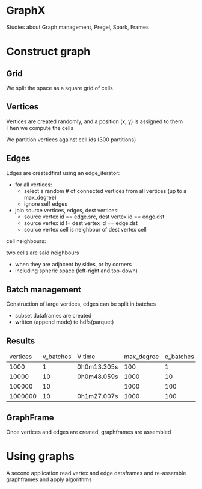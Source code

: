 # GraphX
Studies about Graph management, Pregel, Spark, Frames

Construct graph
===============

Grid
----
We split the space as a square grid of cells

Vertices
--------
Vertices are created randomly, and a position (x, y) is assigned to them
Then we compute the cells

We partition vertices against cell ids (300 partitions)

Edges
-----
Edges are createdfirst using an edge_iterator:

* for all vertices:
  * select a random # of connected vertices from all vertices (up to a max_degree)
  * ignore self edges
* join source vertices, edges, dest vertices:
  * source vertex id == edge.src, dest vertex id == edge.dst
  * source vertex id != dest vertex id == edge.dst
  * source vertex cell is neighbour of dest vertex cell

cell neighbours:

two cells are said neighbours
* when they are adjacent by sides, or by corners
* including spheric space (left-right and top-down)

Batch management
----------------
Construction of large vertices, edges can be split in batches

* subset dataframes are created
* written (append mode) to hdfs(parquet)

Results
-------
<table>
<thead>
<td>vertices</td>
<td>v_batches</td>
<td>V time</td>
<td>max_degree</td>
<td>e_batches</td>
<td>edges</td>
<td>total time</td>
</thead>
<tr>
<td>1000</td>
<td>1</td>
<td>0h0m13.305s</td>
<td>100</td>
<td>1</td>
<td>14</td>
<td>0h0m10.283s</td>
</tr>
<tr>
<td>10000</td>
<td>10</td>
<td>0h0m48.059s</td>
<td>1000</td>
<td>10</td>
<td>1444</td>
<td>0h3m27.544s</td>
</tr>
<tr>
<td>100000</td>
<td>10</td>
<td></td>
<td>1000</td>
<td>100</td>
<td></td>
<td></td>
</tr>
<tr>
<td>1000000</td>
<td>10</td>
<td>0h1m27.007s</td>
<td>1000</td>
<td>100</td>
<td>147045</td>
<td>4h33h24.873s</td>
</tr>
</table>

GraphFrame
----------
Once vertices and edges are created, graphframes are assembled

Using graphs
============
A second application read vertex and edge dataframes and re-assemble graphframes and apply algorithms


